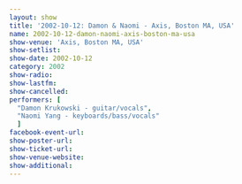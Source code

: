 ```yaml
---
layout: show
title: '2002-10-12: Damon & Naomi - Axis, Boston MA, USA'
name: 2002-10-12-damon-naomi-axis-boston-ma-usa
show-venue: 'Axis, Boston MA, USA'
show-setlist: 
show-date: 2002-10-12
category: 2002
show-radio: 
show-lastfm: 
show-cancelled: 
performers: [
  "Damon Krukowski - guitar/vocals",
  "Naomi Yang - keyboards/bass/vocals"
  ]
facebook-event-url: 
show-poster-url: 
show-ticket-url: 
show-venue-website: 
show-additional: 
---
```


